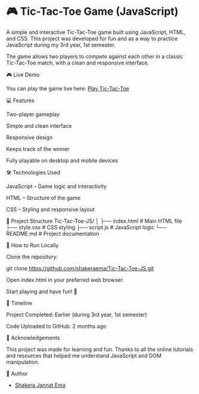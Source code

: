 # 🎮 Tic-Tac-Toe Game (JavaScript)

A simple and interactive Tic-Tac-Toe game built using JavaScript, HTML, and CSS. This project was developed for fun and as a way to practice JavaScript during my 3rd year, 1st semester.

The game allows two players to compete against each other in a classic Tic-Tac-Toe match, with a clean and responsive interface.

🎮 Live Demo

You can play the game live here:
[Play Tic-Tac-Toe](https://shakeraema.github.io/Tic-Tac-Toe-JS/)

💻 Features

Two-player gameplay

Simple and clean interface

Responsive design

Keeps track of the winner

Fully playable on desktop and mobile devices

🛠️ Technologies Used

JavaScript – Game logic and interactivity

HTML – Structure of the game

CSS – Styling and responsive layout

📂 Project Structure
Tic-Tac-Toe-JS/
│
├── index.html        # Main HTML file
├── style.css         # CSS styling
├── script.js         # JavaScript logic
└── README.md         # Project documentation

🚀 How to Run Locally

Clone the repository:

git clone https://github.com/shakeraema/Tic-Tac-Toe-JS.git


Open index.html in your preferred web browser.

Start playing and have fun! 🎉

📅 Timeline

Project Completed: Earlier (during 3rd year, 1st semester)

Code Uploaded to GitHub: 2 months ago

🙌 Acknowledgements

This project was made for learning and fun. Thanks to all the online tutorials and resources that helped me understand JavaScript and DOM manipulation.

📌 Author

- [Shakera Jannat Ema](https://github.com/shakeraema)
